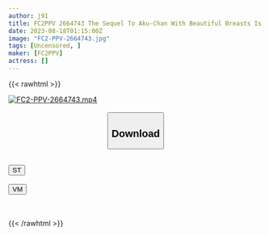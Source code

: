 ```yaml
---
author: j91
title: FC2PPV 2664743 The Sequel To Aku-Chan With Beautiful Breasts Is A Ponytail Black Sailor! Finish On The Stomach From A Subjective Point Of View! [4k] [cen]
date: 2023-08-18T01:15:00Z
image: "FC2-PPV-2664743.jpg"
tags: [Uncensored, ]
maker: [FC2PPV]
actress: []
---
```



{{< rawhtml >}}

<div class="video" data-videoid="vV4Vmj9q2YTPyV">
    <a href="javascript:;">
        <img src="https://my.j91.asia/posts/FC2-PPV-2664743/FC2-PPV-2664743.jpg" width="WIDTH" height="HEIGHT" alt="FC2-PPV-2664743.mp4" loading="lazy">
    </a>
</div>

<script type="text/javascript" src="https://j91.asia/asset/on-demand-st.js"></script>

<br>
  <link rel="stylesheet" href="https://j91.asia/asset/bs5.css">
  
  <center>
  <button class="btn btn-primary" type="button" data-bs-toggle="collapse" data-bs-target=".multi-collapse" aria-expanded="false" aria-controls="multiCollapseExample1 multiCollapseExample2"><h2>Download</h2></button></center>
</p>
<div class="row">
  <div class="col">
    <div class="collapse multi-collapse" id="multiCollapseExample1">
      <div class="card card-body">
	      	      <br>
<div class="buttons">  
<a href="https://streamtape.to/v/vV4Vmj9q2YTPyV"><button class="btn-hover color-3"><i class="fa fa-download"></i> ST</button></a></div>
    </div>
  </div>
</div>
  <div class="col">
    <div class="collapse multi-collapse" id="multiCollapseExample2">
      <div class="card card-body">
	      <br>
<div class="buttons">
    <a href="https://vidmoly.to/080vexk4ktpq.html"><button class="btn-hover color-9"><i class="fa fa-download"></i> VM</button></a></div>
<br><br>
      </div>
    </div>
  </div>
</div>

{{< /rawhtml >}}